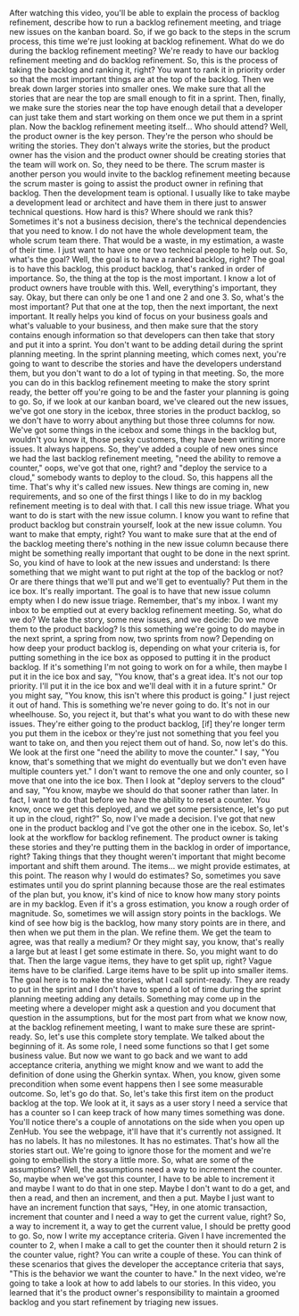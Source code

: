 After watching this video, you'll be able to explain the process of backlog
refinement, describe how to run a backlog refinement meeting, and triage new
issues on the kanban board. So, if we go back to the steps in the scrum process,
this time we're just looking at backlog refinement. What do we do during the
backlog refinement meeting? We're ready to have our backlog refinement meeting
and do backlog refinement. So, this is the process of taking the backlog and
ranking it, right? You want to rank it in priority order so that the most
important things are at the top of the backlog. Then we break down larger
stories into smaller ones. We make sure that all the stories that are near the
top are small enough to fit in a sprint. Then, finally, we make sure the stories
near the top have enough detail that a developer can just take them and start
working on them once we put them in a sprint plan. Now the backlog refinement
meeting itself... Who should attend? Well, the product owner is the key person.
They're the person who should be writing the stories. They don't always write
the stories, but the product owner has the vision and the product owner should
be creating stories that the team will work on. So, they need to be there. The
scrum master is another person you would invite to the backlog refinement
meeting because the scrum master is going to assist the product owner in
refining that backlog. Then the development team is optional. I usually like to
take maybe a development lead or architect and have them in there just to answer
technical questions. How hard is this? Where should we rank this? Sometimes it's
not a business decision, there's the technical dependencies that you need to
know. I do not have the whole development team, the whole scrum team there. That
would be a waste, in my estimation, a waste of their time. I just want to have
one or two technical people to help out. So, what's the goal? Well, the goal is
to have a ranked backlog, right? The goal is to have this backlog, this product
backlog, that's ranked in order of importance. So, the thing at the top is the
most important. I know a lot of product owners have trouble with this. Well,
everything's important, they say. Okay, but there can only be one 1 and one 2
and one 3. So, what's the most important? Put that one at the top, then the next
important, the next important. It really helps you kind of focus on your
business goals and what's valuable to your business, and then make sure that the
story contains enough information so that developers can then take that story
and put it into a sprint. You don't want to be adding detail during the sprint
planning meeting. In the sprint planning meeting, which comes next, you're going
to want to describe the stories and have the developers understand them, but you
don't want to do a lot of typing in that meeting. So, the more you can do in
this backlog refinement meeting to make the story sprint ready, the better off
you're going to be and the faster your planning is going to go. So, if we look
at our kanban board, we've cleared out the new issues, we've got one story in
the icebox, three stories in the product backlog, so we don't have to worry
about anything but those three columns for now. We've got some things in the
icebox and some things in the backlog but, wouldn't you know it, those pesky
customers, they have been writing more issues. It always happens. So, they've
added a couple of new ones since we had the last backlog refinement meeting,
"need the ability to remove a counter," oops, we've got that one, right? and
"deploy the service to a cloud," somebody wants to deploy to the cloud. So, this
happens all the time. That's why it's called new issues. New things are coming
in, new requirements, and so one of the first things I like to do in my backlog
refinement meeting is to deal with that. I call this new issue triage. What you
want to do is start with the new issue column. I know you want to refine that
product backlog but constrain yourself, look at the new issue column. You want
to make that empty, right? You want to make sure that at the end of the backlog
meeting there's nothing in the new issue column because there might be something
really important that ought to be done in the next sprint. So, you kind of have
to look at the new issues and understand: Is there something that we might want
to put right at the top of the backlog or not? Or are there things that we'll
put and we'll get to eventually? Put them in the ice box. It's really important.
The goal is to have that new issue column empty when I do new issue triage.
Remember, that's my inbox. I want my inbox to be emptied out at every backlog
refinement meeting. So, what do we do? We take the story, some new issues, and
we decide: Do we move them to the product backlog? Is this something we're going
to do maybe in the next sprint, a spring from now, two sprints from now?
Depending on how deep your product backlog is, depending on what your criteria
is, for putting something in the ice box as opposed to putting it in the product
backlog. If it's something I'm not going to work on for a while, then maybe I
put it in the ice box and say, "You know, that's a great idea. It's not our top
priority. I'll put it in the ice box and we'll deal with it in a future sprint."
Or you might say, "You know, this isn't where this product is going." I just
reject it out of hand. This is something we're never going to do. It's not in
our wheelhouse. So, you reject it, but that's what you want to do with these new
issues. They're either going to the product backlog, [if] they're longer term
you put them in the icebox or they're just not something that you feel you want
to take on, and then you reject them out of hand. So, now let's do this. We look
at the first one "need the ability to move the counter." I say, "You know,
that's something that we might do eventually but we don't even have multiple
counters yet." I don't want to remove the one and only counter, so I move that
one into the ice box. Then I look at "deploy servers to the cloud" and say, "You
know, maybe we should do that sooner rather than later. In fact, I want to do
that before we have the ability to reset a counter.  You know, once we get this
deployed, and we get some persistence, let's go put it up in the cloud, right?"
So, now I've made a decision. I've got that new one in the product backlog and
I've got the other one in the icebox. So, let's look at the workflow for backlog
refinement. The product owner is taking these stories and they're putting them
in the backlog in order of importance, right? Taking things that they thought
weren't important that might become important and shift them around. The
items... we might provide estimates, at this point. The reason why I would do
estimates? So, sometimes you save estimates until you do sprint planning because
those are the real estimates of the plan but, you know, it's kind of nice to
know how many story points are in my backlog. Even if it's a gross estimation,
you know a rough order of magnitude. So, sometimes we will assign story points
in the backlogs. We kind of see how big is the backlog, how many story points
are in there, and then when we put them in the plan. We refine them. We get the
team to agree, was that really a medium? Or they might say, you know, that's
really a large but at least I get some estimate in there. So, you might want to
do that. Then the large vague items, they have to get split up, right? Vague
items have to be clarified. Large items have to be split up into smaller items.
The goal here is to make the stories, what I call sprint-ready. They are ready
to put in the sprint and I don't have to spend a lot of time during the sprint
planning meeting adding any details. Something may come up in the meeting where
a developer might ask a question and you document that question in the
assumptions, but for the most part from what we know now, at the backlog
refinement meeting, I want to make sure these are sprint-ready. So, let's use
this complete story template. We talked about the beginning of it. As some role,
I need some functions so that I get some business value. But now we want to go
back and we want to add acceptance criteria, anything we might know and we want
to add the definition of done using the Gherkin syntax. When, you know, given
some precondition when some event happens then I see some measurable outcome.
So, let's go do that. So, let's take this first item on the product backlog at
the top. We look at it, it says as a user story I need a service that has a
counter so I can keep track of how many times something was done. You'll notice
there's a couple of annotations on the side when you open up ZenHub. You see the
webpage, it'll have that it's currently not assigned. It has no labels. It has
no milestones. It has no estimates. That's how all the stories start out. We're
going to ignore those for the moment and we're going to embellish the story a
little more. So, what are some of the assumptions? Well, the assumptions need a
way to increment the counter. So, maybe when we've got this counter, I have to
be able to increment it and maybe I want to do that in one step.  Maybe I don't
want to do a get, and then a read, and then an increment, and then a put. Maybe
I just want to have an increment function that says, "Hey, in one atomic
transaction, increment that counter and I need a way to get the current value,
right? So, a way to increment it, a way to get the current value, I should be
pretty good to go. So, now I write my acceptance criteria. Given I have
incremented the counter to 2, when I make a call to get the counter then it
should return 2 is the counter value, right? You can write a couple of these.
You can think of these scenarios that gives the developer the acceptance
criteria that says, "This is the behavior we want the counter to have." In the
next video, we're going to take a look at how to add labels to our stories. In
this video, you learned that it's the product owner's responsibility to maintain
a groomed backlog and you start refinement by triaging new issues.